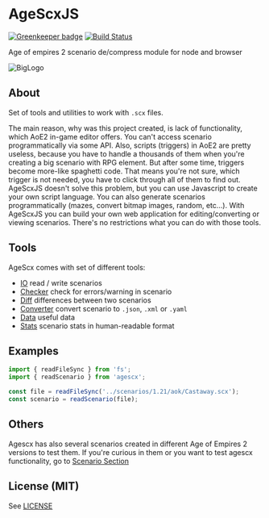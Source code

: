 # AgeScxJS

[![Greenkeeper badge](https://badges.greenkeeper.io/dderevjanik/agescx-js.svg)](https://greenkeeper.io/)
[![Build Status](https://travis-ci.org/dderevjanik/agescx-js.svg?branch=master)](https://travis-ci.org/dderevjanik/agescx-js)

Age of empires 2 scenario de/compress module for node and browser

![BigLogo](http://dderevjanik.github.io/agescx/img/aoe2-mediavel-small.jpg)

## About

Set of tools and utilities to work with `.scx` files.

The main reason, why was this project created, is lack of functionality, which AoE2 in-game editor
offers. You can't access scenario programmatically via some API. Also, scripts
(triggers) in AoE2 are pretty useless, because you have to handle a thousands of
them when you're creating a big scenario with RPG element. But after some
time, triggers become more-like spaghetti code. That means you're not sure, which trigger is
not needed, you have to click through all of them to find out. AgeScxJS doesn't solve this
problem, but you can use Javascript to create your own script language. You can
also generate scenarios programmatically (mazes, convert bitmap images,
random, etc...). With AgeScxJS you can build your own web application for
editing/converting or viewing scenarios. There's no restrictions what you can
do with those tools.

## Tools

AgeScx comes with set of different tools:

- [IO](./packages/io) read / write scenarios
- [Checker](./packages/checker) check for errors/warning in scenario
- [Diff](./packages/diff) differences between two scenarios
- [Converter](./packages/converter) convert scenario to `.json`, `.xml` or `.yaml`
- [Data](./packages/data) useful data
- [Stats](./packages/stats) scenario stats in human-readable format

## Examples

```javascript
import { readFileSync } from 'fs';
import { readScenario } from 'agescx';

const file = readFileSync('../scenarios/1.21/aok/Castaway.scx');
const scenario = readScenario(file);
```

## Others

Agescx has also several scenarios created in different Age of Empires 2
versions to test them. If you're curious in them or you want to test agescx
functionality, go to [Scenario Section](scenarios/README.md)

## License (MIT)

See [LICENSE](LICENSE)
